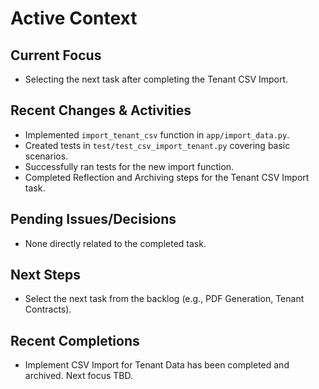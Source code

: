 # Active Context

## Current Focus
- Selecting the next task after completing the Tenant CSV Import.

## Recent Changes & Activities
- Implemented `import_tenant_csv` function in `app/import_data.py`.
- Created tests in `test/test_csv_import_tenant.py` covering basic scenarios.
- Successfully ran tests for the new import function.
- Completed Reflection and Archiving steps for the Tenant CSV Import task.

## Pending Issues/Decisions
- None directly related to the completed task.

## Next Steps
- Select the next task from the backlog (e.g., PDF Generation, Tenant Contracts).

## Recent Completions
- Implement CSV Import for Tenant Data has been completed and archived. Next focus TBD. 